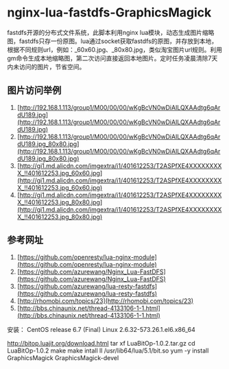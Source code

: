 nginx-lua-fastdfs-GraphicsMagick
==================
fastdfs开源的分布式文件系统，此脚本利用nginx lua模块，动态生成图片缩略图，fastdfs只存一份原图。lua通过socket获取fastdfs的原图，并存放到本地，根据不同规则url，例如：_60x60.jpg、_80x80.jpg，类似淘宝图片url规则。利用gm命令生成本地缩略图，第二次访问直接返回本地图片。定时任务凌晨清除7天内未访问的图片，节省空间。

图片访问举例
----------------
1. [http://192.168.1.113/group1/M00/00/00/wKgBcVN0wDiAILQXAAdtg6qArdU189.jpg](http://192.168.1.113/group1/M00/00/00/wKgBcVN0wDiAILQXAAdtg6qArdU189.jpg)
2. [http://192.168.1.113/group1/M00/00/00/wKgBcVN0wDiAILQXAAdtg6qArdU189.jpg_80x80.jpg](http://192.168.1.113/group1/M00/00/00/wKgBcVN0wDiAILQXAAdtg6qArdU189.jpg_80x80.jpg)
3. [http://gi1.md.alicdn.com/imgextra/i1/401612253/T2ASPfXE4XXXXXXXXX_!!401612253.jpg_60x60.jpg](http://gi1.md.alicdn.com/imgextra/i1/401612253/T2ASPfXE4XXXXXXXXX_!!401612253.jpg_60x60.jpg)
4. [http://gi1.md.alicdn.com/imgextra/i1/401612253/T2ASPfXE4XXXXXXXXX_!!401612253.jpg_80x80.jpg](http://gi1.md.alicdn.com/imgextra/i1/401612253/T2ASPfXE4XXXXXXXXX_!!401612253.jpg_80x80.jpg)


参考网址
----------------
1. [https://github.com/openresty/lua-nginx-module](https://github.com/openresty/lua-nginx-module)
2. [https://github.com/azurewang/Nginx_Lua-FastDFS](https://github.com/azurewang/Nginx_Lua-FastDFS)
3. [https://github.com/azurewang/lua-resty-fastdfs](https://github.com/azurewang/lua-resty-fastdfs)
4. [http://rhomobi.com/topics/23](http://rhomobi.com/topics/23)
5. [http://bbs.chinaunix.net/thread-4133106-1-1.html](http://bbs.chinaunix.net/thread-4133106-1-1.html)


安装：
CentOS release 6.7 (Final)
Linux 2.6.32-573.26.1.el6.x86_64

http://bitop.luajit.org/download.html
tar xf LuaBitOp-1.0.2.tar.gz
cd LuaBitOp-1.0.2
make
make intall
ll /usr/lib64/lua/5.1/bit.so 
yum -y install GraphicsMagick GraphicsMagick-devel
